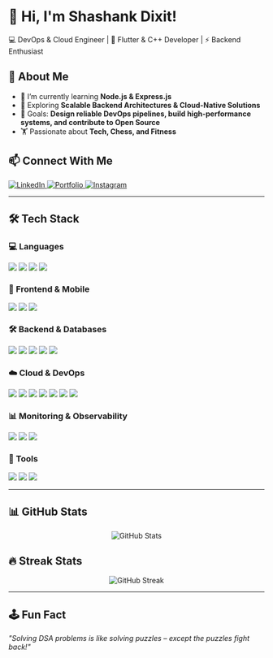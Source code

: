 # 👋 Hi, I'm Shashank Dixit!  
💻 DevOps & Cloud Engineer | 🚀 Flutter & C++ Developer | ⚡ Backend Enthusiast  

## 🚀 About Me  
- 🔭 I’m currently learning **Node.js & Express.js**  
- 🌱 Exploring **Scalable Backend Architectures & Cloud-Native Solutions**  
- 🎯 Goals: **Design reliable DevOps pipelines, build high-performance systems, and contribute to Open Source**  
- 🏋️ Passionate about **Tech, Chess, and Fitness**  

## 📫 Connect With Me  
<p align="left">
  <a href="https://www.linkedin.com/in/shashank-dixit002/">
    <img src="https://img.shields.io/badge/LinkedIn-0A66C2?style=for-the-badge&logo=linkedin&logoColor=white" alt="LinkedIn">
  </a>
  <a href="https://shashank-d.vercel.app/">
    <img src="https://img.shields.io/badge/Portfolio-%2312100E.svg?style=for-the-badge&logo=vercel&logoColor=white" alt="Portfolio">
  </a>
  <a href="https://www.instagram.com/_shashankd_/">
    <img src="https://img.shields.io/badge/Instagram-%23E4405F.svg?style=for-the-badge&logo=instagram&logoColor=white" alt="Instagram">
  </a>
</p>

---

## 🛠️ Tech Stack  

### 💻 Languages  
<p align="left">
  <img src="https://img.shields.io/badge/C++-00599C.svg?style=for-the-badge&logo=c%2B%2B&logoColor=white">
  <img src="https://img.shields.io/badge/Dart-0175C2.svg?style=for-the-badge&logo=dart&logoColor=white">
  <img src="https://img.shields.io/badge/SQL-CC2927.svg?style=for-the-badge&logo=microsoftsqlserver&logoColor=white">
  <img src="https://img.shields.io/badge/JavaScript-F7DF1E.svg?style=for-the-badge&logo=javascript&logoColor=black">
</p>

### 📱 Frontend & Mobile  
<p align="left">
  <img src="https://img.shields.io/badge/Flutter-02569B.svg?style=for-the-badge&logo=flutter&logoColor=white">
  <img src="https://img.shields.io/badge/HTML5-E34F26.svg?style=for-the-badge&logo=html5&logoColor=white">
  <img src="https://img.shields.io/badge/CSS3-1572B6.svg?style=for-the-badge&logo=css3&logoColor=white">
</p>

### 🛠️ Backend & Databases  
<p align="left">
  <img src="https://img.shields.io/badge/Node.js-339933.svg?style=for-the-badge&logo=nodedotjs&logoColor=white">
  <img src="https://img.shields.io/badge/Express.js-000000.svg?style=for-the-badge&logo=express&logoColor=white">
  <img src="https://img.shields.io/badge/MySQL-4479A1.svg?style=for-the-badge&logo=mysql&logoColor=white">
  <img src="https://img.shields.io/badge/Firebase-FFCA28.svg?style=for-the-badge&logo=firebase&logoColor=black">
  <img src="https://img.shields.io/badge/Cloud%20Firestore-FF7139.svg?style=for-the-badge&logo=firebase&logoColor=white">
</p>

### ☁️ Cloud & DevOps  
<p align="left">
  <img src="https://img.shields.io/badge/AWS-FF9900.svg?style=for-the-badge&logo=amazonaws&logoColor=black">
  <img src="https://img.shields.io/badge/Docker-2496ED.svg?style=for-the-badge&logo=docker&logoColor=white">
  <img src="https://img.shields.io/badge/Kubernetes-326CE5.svg?style=for-the-badge&logo=kubernetes&logoColor=white">
  <img src="https://img.shields.io/badge/Terraform-623CE4.svg?style=for-the-badge&logo=terraform&logoColor=white">
  <img src="https://img.shields.io/badge/Ansible-EE0000.svg?style=for-the-badge&logo=ansible&logoColor=white">
  <img src="https://img.shields.io/badge/Jenkins-D24939.svg?style=for-the-badge&logo=jenkins&logoColor=white">
  <img src="https://img.shields.io/badge/GitHub%20Actions-2088FF.svg?style=for-the-badge&logo=githubactions&logoColor=white">
</p>

### 📊 Monitoring & Observability  
<p align="left">
  <img src="https://img.shields.io/badge/Grafana-F46800.svg?style=for-the-badge&logo=grafana&logoColor=white">
  <img src="https://img.shields.io/badge/Prometheus-E6522C.svg?style=for-the-badge&logo=prometheus&logoColor=white">
  <img src="https://img.shields.io/badge/Amazon%20CloudWatch-FF4F8B.svg?style=for-the-badge&logo=amazonaws&logoColor=white">
</p>

### 🔧 Tools  
<p align="left">
  <img src="https://img.shields.io/badge/Git-F05033.svg?style=for-the-badge&logo=git&logoColor=white">
  <img src="https://img.shields.io/badge/GitHub-181717.svg?style=for-the-badge&logo=github&logoColor=white">
  <img src="https://img.shields.io/badge/VS%20Code-007ACC.svg?style=for-the-badge&logo=visualstudiocode&logoColor=white">
</p>

---

## 📊 GitHub Stats  
<p align="center">
  <img src="https://github-readme-stats.vercel.app/api?username=Shashank-D0205&show_icons=true&theme=radical" alt="GitHub Stats">
</p>

## 🔥 Streak Stats  
<p align="center">
  <img src="https://streak-stats.demolab.com?user=Shashank-D0205&theme=highcontrast" alt="GitHub Streak">
</p>

---

## 🕹️ Fun Fact  
*"Solving DSA problems is like solving puzzles – except the puzzles fight back!"*  

